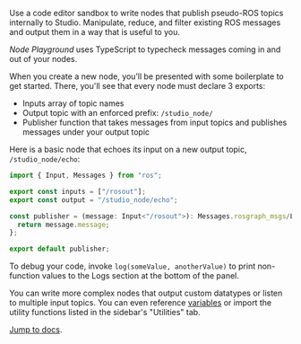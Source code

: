 Use a code editor sandbox to write nodes that publish pseudo-ROS topics internally to Studio. Manipulate, reduce, and filter existing ROS messages and output them in a way that is useful to you.

_Node Playground_ uses TypeScript to typecheck messages coming in and out of your nodes.

When you create a new node, you’ll be presented with some boilerplate to get started. There, you'll see that every node must declare 3 exports:

- Inputs array of topic names
- Output topic with an enforced prefix: `/studio_node/`
- Publisher function that takes messages from input topics and publishes messages under your output topic

Here is a basic node that echoes its input on a new output topic, `/studio_node/echo`:

```typescript
import { Input, Messages } from "ros";

export const inputs = ["/rosout"];
export const output = "/studio_node/echo";

const publisher = (message: Input<"/rosout">): Messages.rosgraph_msgs/Log => {
  return message.message;
};

export default publisher;
```

To debug your code, invoke `log(someValue, anotherValue)` to print non-function values to the Logs section at the bottom of the panel.

You can write more complex nodes that output custom datatypes or listen to multiple input topics. You can even reference [variables](https://foxglove.dev/docs/app-concepts/variables) or import the utility functions listed in the sidebar's "Utilities" tab.

[Jump to docs](https://foxglove.dev/docs/panels/node-playground).
